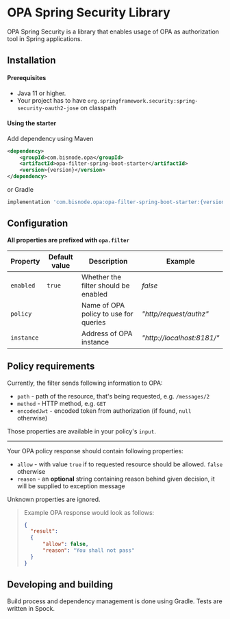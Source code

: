 # OPA Spring Security Library

OPA Spring Security is a library that enables usage of OPA as authorization tool in Spring applications.

## Installation

#### Prerequisites 

- Java 11 or higher.
- Your project has to have `org.springframework.security:spring-security-oauth2-jose` on classpath  

#### Using the starter

Add dependency using Maven

```xml
<dependency>
    <groupId>com.bisnode.opa</groupId>
    <artifactId>opa-filter-spring-boot-starter</artifactId>
    <version>{version}</version>
</dependency>
```

or Gradle

```groovy
implementation 'com.bisnode.opa:opa-filter-spring-boot-starter:{version}'
```

## Configuration

**All properties are prefixed with `opa.filter`**

| Property   | Default value | Description                           | Example                    |
|------------|---------------|---------------------------------------|----------------------------|
| `enabled`  |    `true`     | Whether the filter should be enabled  | _false_                    |
| `policy`   |               | Name of OPA policy to use for queries | _"http/request/authz"_     |
| `instance` |               | Address of OPA instance               | _"http://localhost:8181/"_ |

## Policy requirements

Currently, the filter sends following information to OPA:

- `path` - path of the resource, that's being requested, e.g. `/messages/2` 
- `method` - HTTP method, e.g. `GET`
- `encodedJwt` - encoded token from authorization (if found, `null` otherwise)

Those properties are available in your policy's `input`.

---

Your OPA policy response should contain following properties:

- `allow` - with value `true` if to requested resource should be allowed. `false` otherwise 
- `reason` - an **optional** string containing reason behind given decision, it will be supplied to exception message 

Unknown properties are ignored.

> Example OPA response would look as follows:
> ```json
> {
>   "result": 
>   {
>       "allow": false,
>       "reason": "You shall not pass"
>   }
> }
> ```



## Developing and building
Build process and dependency management is done using Gradle.
Tests are written in Spock.
